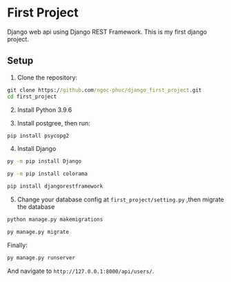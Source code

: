 # First Project
Django web api using Django REST Framework. This is my first django project.

## Setup

1. Clone the repository:

```cmd
git clone https://github.com/ngoc-phuc/django_first_project.git
cd first_project
```

2. Install Python 3.9.6

3. Install postgree, then run:
```cmd
pip install psycopg2
```

4. Install Django

```cmd
py -m pip install Django

py -m pip install colorama

pip install djangorestframework
```
5. Change your database config at `first_project/setting.py` ,then migrate the database

```sh
python manage.py makemigrations

py manage.py migrate
```

Finally:
```sh
py manage.py runserver
```
And navigate to `http://127.0.0.1:8000/api/users/`.
